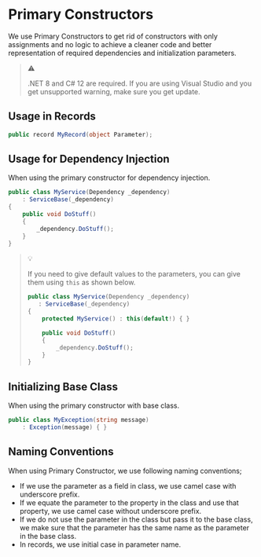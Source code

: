 # Primary Constructors

We use Primary Constructors to get rid of constructors with only assignments and
no logic to achieve a cleaner code and better representation of required
dependencies and initialization parameters.

> :warning:
>
> .NET 8 and C# 12 are required. If you are using Visual Studio and you get
> unsupported  warning, make sure you get update.

## Usage in Records

```csharp
public record MyRecord(object Parameter);
```

## Usage for Dependency Injection

When using the primary constructor for dependency injection.

```csharp
public class MyService(Dependency _dependency)
    : ServiceBase(_dependency)
{
    public void DoStuff()
    {
        _dependency.DoStuff();
    }
}
```

> :bulb:
>
> If you need to give default values to the parameters, you can give them using
> `this` as shown below.
>
> ```csharp
> public class MyService(Dependency _dependency)
>    : ServiceBase(_dependency)
> {
>     protected MyService() : this(default!) { }
>
>     public void DoStuff()
>     {
>         _dependency.DoStuff();
>     }
> }
> ```

## Initializing Base Class

When using the primary constructor with base class.

```csharp
public class MyException(string message)
    : Exception(message) { }
```

## Naming Conventions

When using Primary Constructor, we use following naming conventions;

- If we use the parameter as a field in class, we use camel case with underscore
  prefix.
- If we equate the parameter to the property in the class and use that property,
  we use camel case without underscore prefix.
- If we do not use the parameter in the class but pass it to the base class, we
  make sure that the parameter has the same name as the parameter in the base
  class.
- In records, we use initial case in parameter name.
